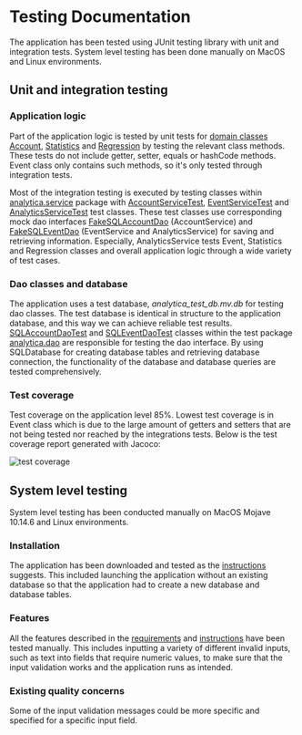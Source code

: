 # Testing Documentation

The application has been tested using JUnit testing library with unit and integration tests. System level testing has been done manually on MacOS and Linux environments.

## Unit and integration testing

### Application logic

Part of the application logic is tested by unit tests for [domain classes](https://github.com/MikaelTornwall/ot-harjoitustyo/tree/master/analytica/src/test/java/analytica/domain) [Account](https://github.com/MikaelTornwall/ot-harjoitustyo/blob/master/analytica/src/test/java/analytica/domain/AccountTest.java), [Statistics](https://github.com/MikaelTornwall/ot-harjoitustyo/blob/master/analytica/src/test/java/analytica/domain/StatisticsTest.java) and [Regression](https://github.com/MikaelTornwall/ot-harjoitustyo/blob/master/analytica/src/test/java/analytica/domain/RegressionTest.java) by testing the relevant class methods. These tests do not include getter, setter, equals or hashCode methods. Event class only contains such methods, so it's only tested through integration tests.

Most of the integration testing is executed by testing classes within [analytica.service](https://github.com/MikaelTornwall/ot-harjoitustyo/tree/master/analytica/src/test/java/analytica/service) package with [AccountServiceTest](https://github.com/MikaelTornwall/ot-harjoitustyo/blob/master/analytica/src/test/java/analytica/service/AccountServiceTest.java), [EventServiceTest](https://github.com/MikaelTornwall/ot-harjoitustyo/blob/master/analytica/src/test/java/analytica/service/EventServiceTest.java) and [AnalyticsServiceTest](https://github.com/MikaelTornwall/ot-harjoitustyo/blob/master/analytica/src/test/java/analytica/service/AnalyticsServiceTest.java) test classes. These test classes use corresponding mock dao interfaces [FakeSQLAccountDao](https://github.com/MikaelTornwall/ot-harjoitustyo/blob/master/analytica/src/test/java/analytica/service/FakeSQLAccountDao.java) (AccountService) and [FakeSQLEventDao](https://github.com/MikaelTornwall/ot-harjoitustyo/blob/master/analytica/src/test/java/analytica/service/FakeSQLEventDao.java) (EventService and AnalyticsService) for saving and retrieving information. Especially, AnalyticsService tests Event, Statistics and Regression classes and overall application logic through a wide variety of test cases.

### Dao classes and database

The application uses a test database, _analytica_test_db.mv.db_ for testing dao classes. The test database is identical in structure to the application database, and this way we can achieve reliable test results. [SQLAccountDaoTest](https://github.com/MikaelTornwall/ot-harjoitustyo/blob/master/analytica/src/test/java/analytica/dao/SQLAccountDaoTest.java) and [SQLEventDaoTest](https://github.com/MikaelTornwall/ot-harjoitustyo/blob/master/analytica/src/test/java/analytica/dao/SQLEventDaoTest.java) classes within the test package [analytica.dao](https://github.com/MikaelTornwall/ot-harjoitustyo/tree/master/analytica/src/test/java/analytica/dao) are responsible for testing the dao interface. By using SQLDatabase for creating database tables and retrieving database connection, the functionality of the database and database queries are tested comprehensively.

### Test coverage

Test coverage on the application level 85%. Lowest test coverage is in Event class which is due to the large amount of getters and setters that are not being tested nor reached by the integrations tests. Below is the test coverage report generated with Jacoco:

![test coverage](https://github.com/MikaelTornwall/ot-harjoitustyo/blob/master/documentation/images/coverage.png?raw=true)

## System level testing

System level testing has been conducted manually on MacOS Mojave 10.14.6 and Linux environments.

### Installation

The application has been downloaded and tested as the [instructions](https://github.com/MikaelTornwall/ot-harjoitustyo/blob/master/documentation/instructions.md) suggests. This included launching the application without an existing database so that the application had to create a new database and database tables.

### Features

All the features described in the [requirements](https://github.com/MikaelTornwall/ot-harjoitustyo/blob/master/documentation/requirements.md) and [instructions](https://github.com/MikaelTornwall/ot-harjoitustyo/blob/master/documentation/instructions.md) have been tested manually. This includes inputting a variety of different invalid inputs, such as text into fields that require numeric values, to make sure that the input validation works and the application runs as intended.

### Existing quality concerns

Some of the input validation messages could be more specific and specified for a specific input field.

